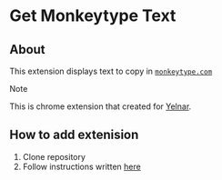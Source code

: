 # Get Monkeytype Text

## About

This extension displays text to copy in [`monkeytype.com`](https://monkeytype.com)

> [!NOTE]
> This is chrome extension that created for [Yelnar](https://github.com/ymoldabe).

## How to add extenision

1. Clone repository
2. Follow instructions written [here](https://developer.chrome.com/docs/extensions/get-started/tutorial/hello-world#load-unpacked)
